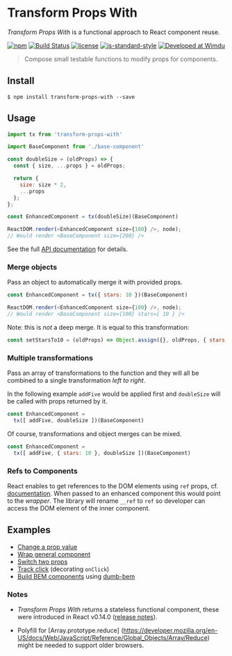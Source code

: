 # Transform Props With

*Transform Props With* is a functional approach to React component reuse.

[![npm](https://img.shields.io/npm/v/transform-props-with.svg?style=flat-square)](https://www.npmjs.com/package/transform-props-with)
[![Build Status](https://img.shields.io/badge/build-passed-brightgreen.svg?style=flat-square)](https://semaphoreci.com/robinpokorny/transform-props-with)
[![license](https://img.shields.io/npm/l/transform-props-with.svg?style=flat-square)](https://github.com/robinpokorny/transform-props-with/blob/master/LICENSE)
[![js-standard-style](https://img.shields.io/badge/code%20style-standard-lightgrey.svg?style=flat-square)](http://standardjs.com/)
[![Developed at Wimdu](https://img.shields.io/badge/developed%20at-Wimdu-FCAF16.svg?style=flat-square)](http://tech.wimdu.com/)

> Compose small testable functions to modify props for components.

## Install

```shell
$ npm install transform-props-with --save
```

## Usage

```js
import tx from 'transform-props-with'

import BaseComponent from './base-component'

const doubleSize = (oldProps) => {
  const { size, ...props } = oldProps;

  return {
    size: size * 2,
    ...props
  };
};

const EnhancedComponent = tx(doubleSize)(BaseComponent)

ReactDOM.render(<EnhancedComponent size={100} />, node);
// Would render <BaseComponent size={200} />
```

See the full [API documentation](docs/api.md) for details.

### Merge objects

Pass an object to automatically merge it with provided props.

```js
const EnhancedComponent = tx({ stars: 10 })(BaseComponent)

ReactDOM.render(<EnhancedComponent size={100} />, node);
// Would render <BaseComponent size={100} stars={ 10 } />

```

Note: this is *not* a deep merge. It is equal to this transformation:

```js
const setStarsTo10 = (oldProps) => Object.assign({}, oldProps, { stars: 10 })
```

### Multiple transformations

Pass an array of transformations to the function and they will all be combined
to a single transformation *left to right*.

In the following example `addFive` would be applied first and `doubleSize`
will be called with props returned by it.

```js
const EnhancedComponent =
  tx([ addFive, doubleSize ])(BaseComponent)
```

Of course, transformations and object merges can be mixed.

```js
const EnhancedComponent =
  tx([ addFive, { stars: 10 }, doubleSize ])(BaseComponent)
```

### Refs to Components

React enables to get references to the DOM elements using `ref` props, cf. [documentation](https://facebook.github.io/react/docs/more-about-refs.html#the-ref-callback-attribute). When passed to an enhanced component this would point to the *wrapper*. The library will rename `__ref` to `ref` so developer can access the DOM element of the inner component.

## Examples

* [Change a prop value](examples/double-size.js)
* [Wrap general component](examples/wrap-general-component.js)
* [Switch two props](examples/switch-foo-bar.js)
* [Track click](examples/track-click.js) (decorating `onClick`)
* [Build BEM components](https://github.com/agudulin/dumb-bem#usage) using [dumb-bem](https://www.npmjs.com/package/dumb-bem)

### Notes

* *Transform Props With* returns a stateless functional component, these were introduced in
React v0.14.0 ([release notes](https://facebook.github.io/react/blog/2015/10/07/react-v0.14.html)).

* Polyfill for
[Array.prototype.reduce] (https://developer.mozilla.org/en-US/docs/Web/JavaScript/Reference/Global_Objects/Array/Reduce)
might be needed to support older browsers.
